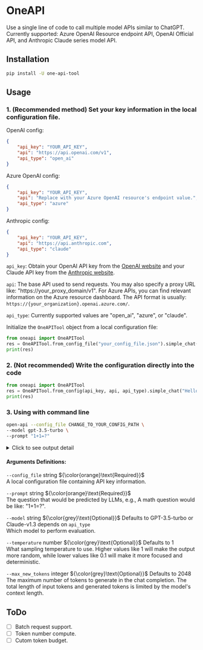 # OneAPI
Use a single line of code to call multiple model APIs similar to ChatGPT. Currently supported: Azure OpenAI Resource endpoint API, OpenAI Official API, and Anthropic Claude series model API.

## Installation
```sh
pip install -U one-api-tool
```

## Usage
### 1. (Recommended method) Set your key information in the local configuration file.

OpenAI config:
```json
{
    "api_key": "YOUR_API_KEY",
    "api": "https://api.openai.com/v1",
    "api_type": "open_ai"
}
```
Azure OpenAI config:
```json
{
    "api_key": "YOUR_API_KEY",
    "api": "Replace with your Azure OpenAI resource's endpoint value.",
    "api_type": "azure"
}
```
Anthropic config:
```json
{
    "api_key": "YOUR_API_KEY",
    "api": "https://api.anthropic.com",
    "api_type": "claude"
}
```
`api_key`: Obtain your OpenAI API key from the [OpenAI website](https://platform.openai.com/account/api-keys) and your Claude API key from the [Anthropic website](https://console.anthropic.com/account/keys).

`api`: The base API used to send requests. You may also specify a proxy URL like: "https://your_proxy_domain/v1". For Azure APIs, you can find relevant information on the Azure resource dashboard. The API format is usually: `https://{your_organization}.openai.azure.com/`.

`api_type`: Currently supported values are "open_ai", "azure", or "claude".

Initialize the `OneAPITool` object from a local configuration file:
```python
from oneapi import OneAPITool
res = OneAPITool.from_config_file("your_config_file.json").simple_chat("Hello AI!")
print(res)
```

### 2. (Not recommended) Write the configuration directly into the code
```python
from oneapi import OneAPITool
res = OneAPITool.from_config(api_key, api, api_type).simple_chat("Hello AI!")
print(res)
```

### 3. Using with command line
```sh
open-api --config_file CHANGE_TO_YOUR_CONFIG_PATH \
--model gpt-3.5-turbo \
--prompt "1+1=?" 
```
<details><summary>Click to see output detail</summary>

```text
-------------------- prompt detail 🚀  --------------------

1+1=?

-------------------- prompt end --------------------

-------------------- gpt-3.5-turbo response ⭐️ --------------------

2

-------------------- response end --------------------
```

</details>

#### Arguments Definitions:

`--config_file` string ${\color{orange}\text{Required}}$ <br>A local configuration file containing API key information.

`--prompt` string ${\color{orange}\text{Required}}$ <br>
The question that would be predicted by LLMs, e.g., A math question would be like: "1+1=?".

`--model` string ${\color{grey}\text{Optional}}$  Defaults to GPT-3.5-turbo or Claude-v1.3 depends on `api_type`<br> Which model to perform evaluation.

`--temperature` number ${\color{grey}\text{Optional}}$ Defaults to 1 <br>What sampling temperature to use.  Higher values like 1 will make the output more random, while lower values like 0.1 will make it more focused and deterministic.

`--max_new_tokens` integer ${\color{grey}\text{Optional}}$ Defaults to 2048 <br>
The maximum number of tokens to generate in the chat completion.
The total length of input tokens and generated tokens is limited by the model's context length.

## ToDo
- [ ] Batch request support.
- [ ] Token number compute.
- [ ] Cutom token budget.